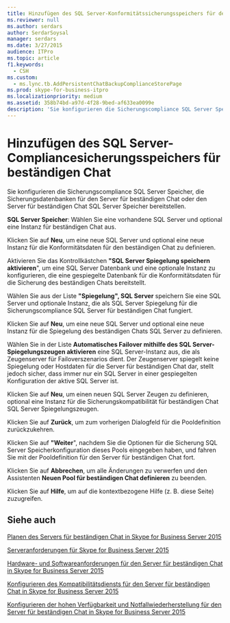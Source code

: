 ```yaml
---
title: Hinzufügen des SQL Server-Konformitätssicherungsspeichers für den beständigen Chat
ms.reviewer: null
ms.author: serdars
author: SerdarSoysal
manager: serdars
ms.date: 3/27/2015
audience: ITPro
ms.topic: article
f1.keywords:
  - CSH
ms.custom:
  - ms.lync.tb.AddPersistentChatBackupComplianceStorePage
ms.prod: skype-for-business-itpro
ms.localizationpriority: medium
ms.assetid: 358b74bd-a97d-4f28-9bed-af633ea0099e
description: 'Sie konfigurieren die Sicherungscompliance SQL Server Speicher, die Sicherungsdatenbanken für den Server für beständigen Chat oder den Server für beständigen Chat SQL Server Speicher bereitstellen.'
---
```


# <a name="add-persistent-chat-compliance-backup-sql-server-store"></a>Hinzufügen des SQL Server-Compliancesicherungsspeichers für beständigen Chat
 
Sie konfigurieren die Sicherungscompliance SQL Server Speicher, die Sicherungsdatenbanken für den Server für beständigen Chat oder den Server für beständigen Chat SQL Server Speicher bereitstellen.
  
 **SQL Server Speicher**: Wählen Sie eine vorhandene SQL Server und optional eine Instanz für beständigen Chat aus.
  
Klicken Sie auf **Neu**, um eine neue SQL Server und optional eine neue Instanz für die Konformitätsdaten für den beständigen Chat zu definieren.
  
Aktivieren Sie das Kontrollkästchen **"SQL Server Spiegelung speichern aktivieren**", um eine SQL Server Datenbank und eine optionale Instanz zu konfigurieren, die eine gespiegelte Datenbank für die Konformitätsdaten für die Sicherung des beständigen Chats bereitstellt.
  
Wählen Sie aus der Liste **"Spiegelung", SQL Server** speichern Sie eine SQL Server und optionale Instanz, die als SQL Server Spiegelung für die Sicherungscompliance SQL Server für beständigen Chat fungiert.
  
Klicken Sie auf **Neu**, um eine neue SQL Server und optional eine neue Instanz für die Spiegelung des beständigen Chats SQL Server zu definieren.
  
Wählen Sie in der Liste **Automatisches Failover mithilfe des SQL Server-Spiegelungszeugen aktivieren** eine SQL Server-Instanz aus, die als Zeugenserver für Failoverszenarios dient. Der Zeugenserver spiegelt keine Spiegelung oder Hostdaten für die Server für beständigen Chat dar, stellt jedoch sicher, dass immer nur ein SQL Server in einer gespiegelten Konfiguration der aktive SQL Server ist.
  
Klicken Sie auf **Neu**, um einen neuen SQL Server Zeugen zu definieren, optional eine Instanz für die Sicherungskompatibilität für beständigen Chat SQL Server Spiegelungszeugen.
  
Klicken Sie auf **Zurück**, um zum vorherigen Dialogfeld für die Pooldefinition zurückzukehren.
  
Klicken Sie auf **"Weiter**", nachdem Sie die Optionen für die Sicherung SQL Server Speicherkonfiguration dieses Pools eingegeben haben, und fahren Sie mit der Pooldefinition für den Server für beständigen Chat fort.
  
Klicken Sie auf **Abbrechen**, um alle Änderungen zu verwerfen und den Assistenten **Neuen Pool für beständigen Chat definieren** zu beenden.
  
Klicken Sie auf **Hilfe**, um auf die kontextbezogene Hilfe (z. B. diese Seite) zuzugreifen.
  
## <a name="see-also"></a>Siehe auch

[Planen des Servers für beständigen Chat in Skype for Business Server 2015](../../plan-your-deployment/persistent-chat-server/persistent-chat-server.md)
  
[Serveranforderungen für Skype for Business Server 2015](../../plan-your-deployment/requirements-for-your-environment/server-requirements.md)
  
[Hardware- und Softwareanforderungen für den Server für beständigen Chat in Skype for Business Server 2015](../../plan-your-deployment/persistent-chat-server/hardware-and-software-requirements.md)
  
[Konfigurieren des Kompatibilitätsdiensts für den Server für beständigen Chat in Skype for Business Server 2015](../../manage/persistent-chat/configure-compliance.md)
  
[Konfigurieren der hohen Verfügbarkeit und Notfallwiederherstellung für den Server für beständigen Chat in Skype for Business Server 2015](../../deploy/deploy-persistent-chat-server/configure-hadr-for-persistent-chat.md)
